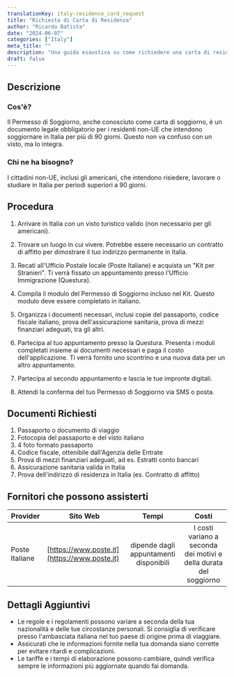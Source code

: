 ```yaml
---
translationKey: italy-residence_card_request
title: "Richiesta di Carta di Residenza"
author: "Ricardo Batista"
date: "2024-06-07"
categories: ["Italy"]
meta_title: ""
description: "Una guida esaustiva su come richiedere una carta di residenza (Carta di Soggiorno/Permesso di Soggiorno) in Italia."
draft: false
---
```


## Descrizione
### Cos'è?
Il Permesso di Soggiorno, anche conosciuto come carta di soggiorno, è un documento legale obbligatorio per i residenti non-UE che intendono soggiornare in Italia per più di 90 giorni. Questo non va confuso con un visto, ma lo integra.

### Chi ne ha bisogno?
I cittadini non-UE, inclusi gli americani, che intendono risiedere, lavorare o studiare in Italia per periodi superiori a 90 giorni.

## Procedura

1. Arrivare in Italia con un visto turistico valido (non necessario per gli americani).

2. Trovare un luogo in cui vivere. Potrebbe essere necessario un contratto di affitto per dimostrare il tuo indirizzo permanente in Italia.

3. Recati all'Ufficio Postale locale (Poste Italiane) e acquista un "Kit per Stranieri". Ti verrà fissato un appuntamento presso l'Ufficio Immigrazione (Questura).

4. Compila il modulo del Permesso di Soggiorno incluso nel Kit. Questo modulo deve essere completato in italiano.

5. Organizza i documenti necessari, inclusi copie del passaporto, codice fiscale italiano, prova dell'assicurazione sanitaria, prova di mezzi finanziari adeguati, tra gli altri.

6. Partecipa al tuo appuntamento presso la Questura. Presenta i moduli completati insieme ai documenti necessari e paga il costo dell'applicazione. Ti verrà fornito uno scontrino e una nuova data per un altro appuntamento.

7. Partecipa al secondo appuntamento e lascia le tue impronte digitali.

8. Attendi la conferma del tuo Permesso di Soggiorno via SMS o posta.

## Documenti Richiesti

1. Passaporto o documento di viaggio
2. Fotocopia del passaporto e del visto italiano
3. 4 foto formato passaporto
4. Codice fiscale, ottenibile dall'Agenzia delle Entrate
5. Prova di mezzi finanziari adeguati, ad es. Estratti conto bancari
6. Assicurazione sanitaria valida in Italia
7. Prova dell'indirizzo di residenza in Italia (es. Contratto di affitto)

## Fornitori che possono assisterti

| Provider        |     Sito Web     |     Tempi    |       Costi      |
| --------------- | --------------- |  :-------------: | :-------------: |
| Poste Italiane   |  [https://www.poste.it](https://www.poste.it)     | dipende dagli appuntamenti disponibili     |       I costi variano a seconda dei motivi e della durata del soggiorno      |

## Dettagli Aggiuntivi
* Le regole e i regolamenti possono variare a seconda della tua nazionalità e delle tue circostanze personali. Si consiglia di verificare presso l'ambasciata italiana nel tuo paese di origine prima di viaggiare.
* Assicurati che le informazioni fornite nella tua domanda siano corrette per evitare ritardi e complicazioni.
* Le tariffe e i tempi di elaborazione possono cambiare, quindi verifica sempre le informazioni più aggiornate quando fai domanda.